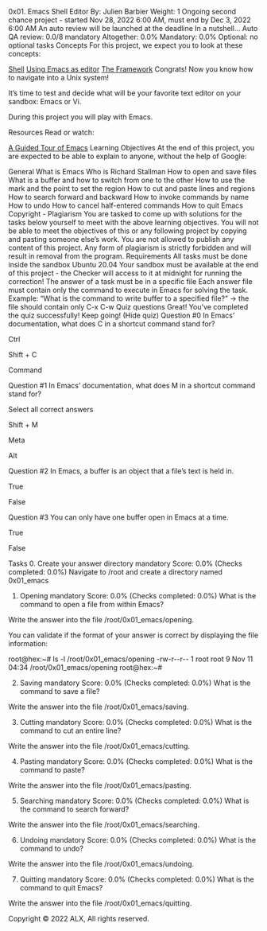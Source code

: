 0x01. Emacs
Shell
Editor
 By: Julien Barbier
 Weight: 1
 Ongoing second chance project - started Nov 28, 2022 6:00 AM, must end by Dec 3, 2022 6:00 AM
 An auto review will be launched at the deadline
In a nutshell…
Auto QA review: 0.0/8 mandatory
Altogether:  0.0%
Mandatory: 0.0%
Optional: no optional tasks
Concepts
For this project, we expect you to look at these concepts:

[Shell](p_concepts/shell.md)
[Using Emacs as editor](p_concepts/using_emacs.md)
[The Framework](p_concepts/framework.md)
Congrats!
Now you know how to navigate into a Unix system!

It’s time to test and decide what will be your favorite text editor on your sandbox: Emacs or Vi.

During this project you will play with Emacs.

Resources
Read or watch:

[A Guided Tour of Emacs](https://www.gnu.org/software/emacs/tour/)
Learning Objectives
At the end of this project, you are expected to be able to explain to anyone, without the help of Google:

General
What is Emacs
Who is Richard Stallman
How to open and save files
What is a buffer and how to switch from one to the other
How to use the mark and the point to set the region
How to cut and paste lines and regions
How to search forward and backward
How to invoke commands by name
How to undo
How to cancel half-entered commands
How to quit Emacs
Copyright - Plagiarism
You are tasked to come up with solutions for the tasks below yourself to meet with the above learning objectives.
You will not be able to meet the objectives of this or any following project by copying and pasting someone else’s work.
You are not allowed to publish any content of this project.
Any form of plagiarism is strictly forbidden and will result in removal from the program.
Requirements
All tasks must be done inside the sandbox Ubuntu 20.04
Your sandbox must be available at the end of this project - the Checker will access to it at midnight for running the correction!
The answer of a task must be in a specific file
Each answer file must contain only the command to execute in Emacs for solving the task. Example: “What is the command to write buffer to a specified file?” -> the file should contain only C-x C-w
Quiz questions
Great! You've completed the quiz successfully! Keep going! (Hide quiz)
Question #0
In Emacs’ documentation, what does C in a shortcut command stand for?


Ctrl


Shift + C


Command

Question #1
In Emacs’ documentation, what does M in a shortcut command stand for?

Select all correct answers


Shift + M


Meta


Alt

Question #2
In Emacs, a buffer is an object that a file’s text is held in.


True


False

Question #3
You can only have one buffer open in Emacs at a time.


True


False

Tasks
0. Create your answer directory
mandatory
Score: 0.0% (Checks completed: 0.0%)
Navigate to /root and create a directory named 0x01_emacs

    
1. Opening
mandatory
Score: 0.0% (Checks completed: 0.0%)
What is the command to open a file from within Emacs?

Write the answer into the file /root/0x01_emacs/opening.

You can validate if the format of your answer is correct by displaying the file information:

root@hex:~# ls -l /root/0x01_emacs/opening
-rw-r--r-- 1 root root 9 Nov 11 04:34 /root/0x01_emacs/opening
root@hex:~# 
    
2. Saving
mandatory
Score: 0.0% (Checks completed: 0.0%)
What is the command to save a file?

Write the answer into the file /root/0x01_emacs/saving.

    
3. Cutting
mandatory
Score: 0.0% (Checks completed: 0.0%)
What is the command to cut an entire line?

Write the answer into the file /root/0x01_emacs/cutting.

    
4. Pasting
mandatory
Score: 0.0% (Checks completed: 0.0%)
What is the command to paste?

Write the answer into the file /root/0x01_emacs/pasting.

    
5. Searching
mandatory
Score: 0.0% (Checks completed: 0.0%)
What is the command to search forward?

Write the answer into the file /root/0x01_emacs/searching.

    
6. Undoing
mandatory
Score: 0.0% (Checks completed: 0.0%)
What is the command to undo?

Write the answer into the file /root/0x01_emacs/undoing.

    
7. Quitting
mandatory
Score: 0.0% (Checks completed: 0.0%)
What is the command to quit Emacs?

Write the answer into the file /root/0x01_emacs/quitting.

    
Copyright © 2022 ALX, All rights reserved.
